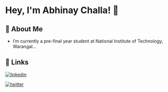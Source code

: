 # Hey, I'm Abhinay Challa! 👋


## 🚀 About Me
- I’m currently a pre-final year student at National Institute of Technology, Warangal...


## 🔗 Links
[![linkedin](https://img.shields.io/badge/linkedin-0A66C2?style=for-the-badge&logo=linkedin&logoColor=white)](https://www.linkedin.com/in/abhinay-challa/)

[![twitter](https://img.shields.io/badge/twitter-1DA1F2?style=for-the-badge&logo=twitter&logoColor=white)](https://twitter.com/the_abhinay)


<!---
Abhinay-c/Abhinay-c is a ✨ special ✨ repository because its `README.md` (this file) appears on your GitHub profile.
You can click the Preview link to take a look at your changes.
--->
